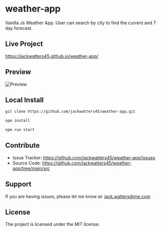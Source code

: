 # weather-app

Vanilla Js Weather App. User can search by city to find the current and 7 day forecast.

## Live Project

<https://jackwatters45.github.io/weather-app/>

## Preview

![Preview](https://res.cloudinary.com/drheg5d7j/image/upload/v1704338968/jackwatters45.github.io_weather-app__nw9fwc.webp)

## Local Install

```zsh
git clone https://github.com/jackwatters45/weather-app.git

npm install

npm run start
```

## Contribute

- Issue Tracker: <https://github.com/jackwatters45/weather-app/issues>
- Source Code: <https://github.com/jackwatters45/weather-app/tree/main/src>

## Support

If you are having issues, please let me know at: <jack.watters@me.com>

## License

The project is licensed under the MIT license.
